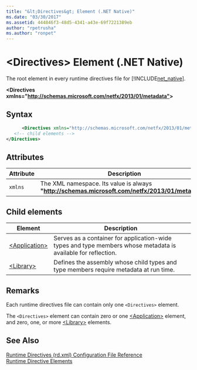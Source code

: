 ```yaml
---
title: "&lt;Directives&gt; Element (.NET Native)"
ms.date: "03/30/2017"
ms.assetid: 444846f3-48d5-4341-a43e-69f7221389eb
author: "rpetrusha"
ms.author: "ronpet"
---
```

# &lt;Directives&gt; Element (.NET Native)
The root element in every runtime directives file for [!INCLUDE[net_native](../../../includes/net-native-md.md)].  

 **\<Directives xmlns="<http://schemas.microsoft.com/netfx/2013/01/metadata">>**  

## Syntax  

```xml  
      <Directives xmlns="http://schemas.microsoft.com/netfx/2013/01/metadata">  
   <!-- child elements -->   
</Directives>  
```  

## Attributes  


| Attribute |                                             Description                                             |
|-----------|-----------------------------------------------------------------------------------------------------|
|  `xmlns`  | The XML namespace. Its value is always **"<http://schemas.microsoft.com/netfx/2013/01/metadata>"**. |

## Child elements  


|Element|Description|  
|-------------|-----------------|  
|[\<Application>](../../../docs/framework/net-native/application-element-net-native.md)|Serves as a container for application-wide types and type members whose metadata is available for reflection.|  
|[\<Library>](../../../docs/framework/net-native/library-element-net-native.md)|Defines the assembly whose child types and type members require metadata at run time.|  

## Remarks  
 Each runtime directives file can contain only one `<Directives>` element.  

 The `<Directives>` element can contain zero or one [\<Application>](../../../docs/framework/net-native/application-element-net-native.md) element, and zero, one, or more [\<Library>](../../../docs/framework/net-native/library-element-net-native.md) elements.  

## See Also  
 [Runtime Directives (rd.xml) Configuration File Reference](../../../docs/framework/net-native/runtime-directives-rd-xml-configuration-file-reference.md)  
 [Runtime Directive Elements](../../../docs/framework/net-native/runtime-directive-elements.md)
